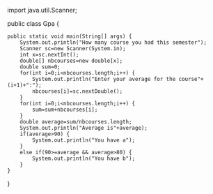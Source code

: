 import java.util.Scanner;

public class Gpa {

	public static void main(String[] args) {
		System.out.println("How many course you had this semester");
		Scanner sc=new Scanner(System.in);
		int x=sc.nextInt();
		double[] nbcourses=new double[x];
		double sum=0;
		for(int i=0;i<nbcourses.length;i++) {
			System.out.println("Enter your average for the course"+(i+1)+":");
			nbcourses[i]=sc.nextDouble();
		}
		for(int i=0;i<nbcourses.length;i++) {
			sum=sum+nbcourses[i];
		}
		double average=sum/nbcourses.length;
		System.out.println("Average is"+average);
		if(average>90) {
			System.out.println("You have a");
		}
		else if(90>=average && average>80) {
			System.out.println("You have b");
		}
	}

}
